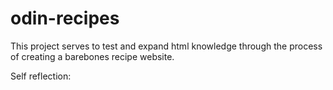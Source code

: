 # odin-recipes
This project serves to test and expand html knowledge through the process of creating a barebones recipe website.

Self reflection:
